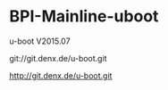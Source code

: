 # BPI-Mainline-uboot

  u-boot V2015.07

  git://git.denx.de/u-boot.git

  http://git.denx.de/u-boot.git

